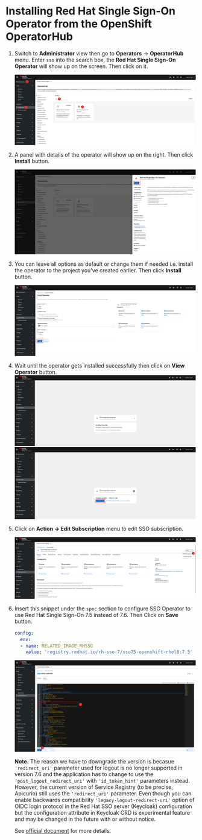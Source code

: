 # Installing Red Hat Single Sign-On Operator from the OpenShift OperatorHub

1. Switch to **Administrator** view then go to **Operators** -> **OperatorHub** menu. Enter `sso` into the search box, the **Red Hat Single Sign-On Operator** will show up on the screen. Then click on it.

   ![SSO installation](../../images/sso-operator-installation-1.png)

2. A panel with details of the operator will show up on the right. Then click **Install** button.

   ![SSO installation](../../images/sso-operator-installation-2.png)

3. You can leave all options as default or change them if needed i.e. install the operator to the project you've created earlier. Then click **Install** button.

   ![SSO installation](../../images/sso-operator-installation-3.png)

4. Wait until the operator gets installed successfully then click on **View Operator** button.
   ![SSO installation](../../images/sso-operator-installation-4.png)
   ![SSO installation](../../images/sso-operator-installation-5.png)

5. Click on **Action -> Edit Subscription** menu to edit SSO subscription.

   ![SSO installation](../../images/sso-operator-installation-12.png)

6. Insert this snippet under the `spec` section to configure SSO Operator to use Red Hat Single Sign-On 7.5 instead of 7.6. Then Click on **Save** button.

   ```yaml
   config:
     env:
     - name: RELATED_IMAGE_RHSSO
       value: 'registry.redhat.io/rh-sso-7/sso75-openshift-rhel8:7.5'
   ```

   ![SSO installation](../../images/sso-operator-installation-13.png)

   **Note.** The reason we have to downgrade the version is becasue `'redirect_uri'` parameter used for logout is no longer supported in version 7.6 and the application has to change to use the `'post_logout_redirect_uri'` with `'id_token_hint'` parameters instead. However, the current version of Service Registry (to be precise, Apicurio) still uses the `'redirect_uri'` parameter. Even though you can enable backwards compatibility `'legacy-logout-redirect-uri'` option of OIDC login protocol in the Red Hat SSO server (Keycloak) configuration but the configuration attribute in Keycloak CRD is experimental feature and may be changed in the future with or without notice.

   See [official document](https://access.redhat.com/documentation/fr-fr/red_hat_single_sign-on/7.6/html-single/upgrading_guide/index#openid_connect_logout) for more details.
